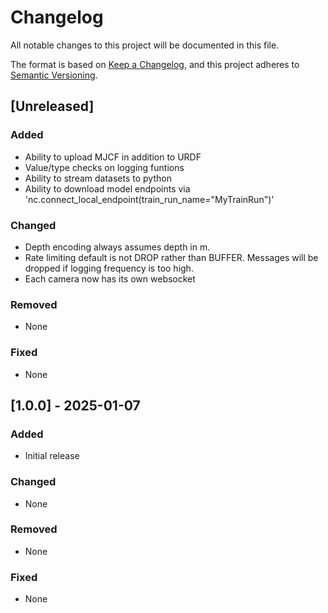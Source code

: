 # Changelog

All notable changes to this project will be documented in this file.

The format is based on [Keep a Changelog](https://keepachangelog.com/en/1.1.0/),
and this project adheres to [Semantic Versioning](https://semver.org/spec/v2.0.0.html).

## [Unreleased]

### Added

- Ability to upload MJCF in addition to URDF
- Value/type checks on logging funtions
- Ability to stream datasets to python
- Ability to download model endpoints via 'nc.connect_local_endpoint(train_run_name="MyTrainRun")'

### Changed

- Depth encoding always assumes depth in m.
- Rate limiting default is not DROP rather than BUFFER. Messages will be dropped if logging frequency is too high. 
- Each camera now has its own websocket

### Removed

- None

### Fixed

- None

## [1.0.0] - 2025-01-07

### Added

- Initial release

### Changed

- None

### Removed

- None

### Fixed

- None